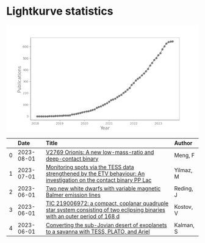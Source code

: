 
<h1>Lightkurve statistics</h1>

![publications](out/lightkurve-publications.png)  

|    | Date       | Title                                                                                                                                                                                         | Author    |
|---:|:-----------|:----------------------------------------------------------------------------------------------------------------------------------------------------------------------------------------------|:----------|
|  0 | 2023-08-01 | [V2769 Orionis: A new low-mass-ratio and deep-contact binary](https://ui.adsabs.harvard.edu/abs/2023NewA..10202034M/abstract)                                                                 | Meng, F   |
|  1 | 2023-07-01 | [Monitoring spots via the TESS data strengthened by the ETV behaviour: An investigation on the contact binary PP Lac](https://ui.adsabs.harvard.edu/abs/2023NewA..10102022Y/abstract)         | Yilmaz, M |
|  2 | 2023-06-01 | [Two new white dwarfs with variable magnetic Balmer emission lines](https://ui.adsabs.harvard.edu/abs/2023MNRAS.522..693R/abstract)                                                           | Reding, J |
|  3 | 2023-06-01 | [TIC 219006972: a compact, coplanar quadruple star system consisting of two eclipsing binaries with an outer period of 168 d](https://ui.adsabs.harvard.edu/abs/2023MNRAS.522...90K/abstract) | Kostov, V |
|  4 | 2023-06-01 | [Converting the sub-Jovian desert of exoplanets to a savanna with TESS, PLATO, and Ariel](https://ui.adsabs.harvard.edu/abs/2023MNRAS.522..488K/abstract)                                     | Kalman, S |
    